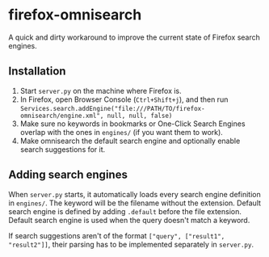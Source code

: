 # firefox-omnisearch

A quick and dirty workaround to improve the current state of Firefox search engines.

## Installation

1. Start `server.py` on the machine where Firefox is.
2. In Firefox, open Browser Console (`Ctrl+Shift+j`), and then run `Services.search.addEngine("file:///PATH/TO/firefox-omnisearch/engine.xml", null, null, false)`
3. Make sure no keywords in bookmarks or One-Click Search Engines overlap with the ones in `engines/` (if you want them to work).
4. Make omnisearch the default search engine and optionally enable search suggestions for it.

## Adding search engines

When `server.py` starts, it automatically loads every search engine definition in `engines/`.
The keyword will be the filename without the extension. Default search engine is defined by 
adding `.default` before the file extension. Default search engine is used when the query 
doesn't match a keyword.

If search suggestions aren't of the format `["query", ["result1", "result2"]]`, their parsing 
has to be implemented separately in `server.py`.
